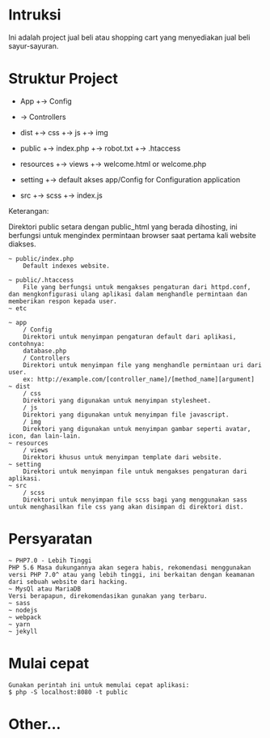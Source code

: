 # Intruksi

Ini adalah project jual beli atau shopping cart yang menyediakan jual beli sayur-sayuran.

# Struktur Project
* App
 +-> Config
 + -> Controllers

* dist
 +-> css
 +-> js
 +-> img

* public
 +-> index.php
 +-> robot.txt
 +-> .htaccess

* resources
 +-> views
 +-> welcome.html or welcome.php

* setting
 +-> default akses app/Config for Configuration application

* src
 +-> scss
 +-> index.js

Keterangan:

Direktori public setara dengan public_html yang berada dihosting, ini berfungsi untuk mengindex permintaan browser saat pertama kali website diakses.

    ~ public/index.php
        Default indexes website.

    ~ public/.htaccess
        File yang berfungsi untuk mengakses pengaturan dari httpd.conf, dan mengkonfigurasi ulang aplikasi dalam menghandle permintaan dan memberikan respon kepada user.
    ~ etc
 
    ~ app
        / Config
        Direktori untuk menyimpan pengaturan default dari aplikasi, contohnya:
        database.php
        / Controllers
        Direktori untuk menyimpan file yang menghandle permintaan uri dari user.
        ex: http://example.com/[controller_name]/[method_name][argument]
    ~ dist
        / css
        Direktori yang digunakan untuk menyimpan stylesheet.
        / js
        Direktori yang digunakan untuk menyimpan file javascript.
        / img
        Direktori yang digunakan untuk menyimpan gambar seperti avatar, icon, dan lain-lain.
    ~ resources
        / views
        Direktori khusus untuk menyimpan template dari website.
    ~ setting
        Direktori untuk menyimpan file untuk mengakses pengaturan dari aplikasi.
    ~ src
        / scss
        Direktori untuk menyimpan file scss bagi yang menggunakan sass untuk menghasilkan file css yang akan disimpan di direktori dist.

 # Persyaratan
    ~ PHP7.0 - Lebih Tinggi
    PHP 5.6 Masa dukungannya akan segera habis, rekomendasi menggunakan versi PHP 7.0^ atau yang lebih tinggi, ini berkaitan dengan keamanan dari sebuah website dari hacking.
    ~ MysQl atau MariaDB
    Versi berapapun, direkomendasikan gunakan yang terbaru.
    ~ sass
    ~ nodejs
    ~ webpack
    ~ yarn
    ~ jekyll

# Mulai cepat
    Gunakan perintah ini untuk memulai cepat aplikasi:
    $ php -S localhost:8080 -t public

# Other...
